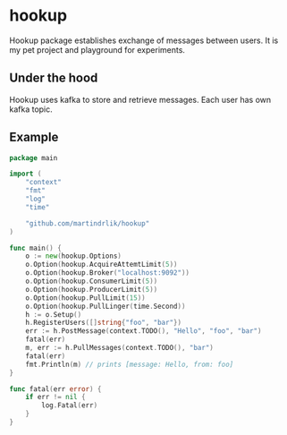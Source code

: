 # hookup

Hookup package establishes exchange of messages between users. It is my pet project and playground for experiments.

## Under the hood

Hookup uses kafka to store and retrieve messages. Each user has own kafka topic.

## Example

``` go
package main

import (
	"context"
	"fmt"
	"log"
	"time"

	"github.com/martindrlik/hookup"
)

func main() {
	o := new(hookup.Options)
	o.Option(hookup.AcquireAttemtLimit(5))
	o.Option(hookup.Broker("localhost:9092"))
	o.Option(hookup.ConsumerLimit(5))
	o.Option(hookup.ProducerLimit(5))
	o.Option(hookup.PullLimit(15))
	o.Option(hookup.PullLinger(time.Second))
	h := o.Setup()
	h.RegisterUsers([]string{"foo", "bar"})
	err := h.PostMessage(context.TODO(), "Hello", "foo", "bar")
	fatal(err)
	m, err := h.PullMessages(context.TODO(), "bar")
	fatal(err)
	fmt.Println(m) // prints [message: Hello, from: foo]
}

func fatal(err error) {
	if err != nil {
		log.Fatal(err)
	}
}
```
